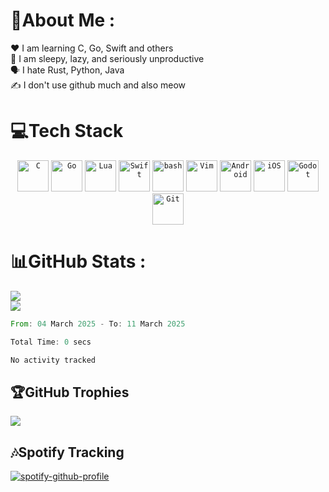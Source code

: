 # 💫About Me :
❤️ I am learning C, Go, Swift and others\
🥺 I am sleepy, lazy, and seriously unproductive\
🗣️ I hate Rust, Python, Java\
✍️ I don't use github much and also meow

# 💻Tech Stack
<div align="center">
	<code><img width="50" src="https://raw.githubusercontent.com/marwin1991/profile-technology-icons/refs/heads/main/icons/c.png" alt="C" title="C"/></code>
	<code><img width="50" src="https://raw.githubusercontent.com/marwin1991/profile-technology-icons/refs/heads/main/icons/go.png" alt="Go" title="Go"/></code>
	<code><img width="50" src="https://raw.githubusercontent.com/marwin1991/profile-technology-icons/refs/heads/main/icons/lua.png" alt="Lua" title="Lua"/></code>
	<code><img width="50" src="https://raw.githubusercontent.com/marwin1991/profile-technology-icons/refs/heads/main/icons/swift.png" alt="Swift" title="Swift"/></code>
	<code><img width="50" src="https://raw.githubusercontent.com/marwin1991/profile-technology-icons/refs/heads/main/icons/bash.png" alt="bash" title="bash"/></code>
	<code><img width="50" src="https://raw.githubusercontent.com/marwin1991/profile-technology-icons/refs/heads/main/icons/vim.png" alt="Vim" title="Vim"/></code>
	<code><img width="50" src="https://raw.githubusercontent.com/marwin1991/profile-technology-icons/refs/heads/main/icons/android.png" alt="Android" title="Android"/></code>
	<code><img width="50" src="https://raw.githubusercontent.com/marwin1991/profile-technology-icons/refs/heads/main/icons/ios.png" alt="iOS" title="iOS"/></code>
	<code><img width="50" src="https://raw.githubusercontent.com/marwin1991/profile-technology-icons/refs/heads/main/icons/godot.png" alt="Godot" title="Godot"/></code>
	<code><img width="50" src="https://raw.githubusercontent.com/marwin1991/profile-technology-icons/refs/heads/main/icons/git.png" alt="Git" title="Git"/></code>
</div>

# 📊GitHub Stats :
![](https://github-readme-stats.vercel.app/api?username=MelodyyUwU&theme=tokyonight&bg_color=00000000&show_icons=true&hide_border=false&include_all_commits=true&count_private=true)<br/>
![](https://github-readme-stats.vercel.app/api/top-langs/?username=MelodyyUwU&theme=tokyonight&bg_color=00000000&layout=compact&hide_border=false&include_all_commits=true&count_private=true)
<!--START_SECTION:waka-->

```rust
From: 04 March 2025 - To: 11 March 2025

Total Time: 0 secs

No activity tracked
```

<!--END_SECTION:waka-->

## 🏆GitHub Trophies
![](https://github-trophies.vercel.app/?username=MelodyyUwU&theme=tokyonight&no-frame=false&no-bg=false&margin-w=4)

## 🎶Spotify Tracking
[![spotify-github-profile](https://spotify-github-profile.kittinanx.com/api/view?uid=3126epu47c6cs3sjl4d2tfvdeeye&cover_image=true&theme=novatorem&show_offline=false&background_color=121212&interchange=false&bar_color=53b14f&bar_color_cover=true)](https://spotify-github-profile.kittinanx.com/api/view?uid=3126epu47c6cs3sjl4d2tfvdeeye&redirect=true)
